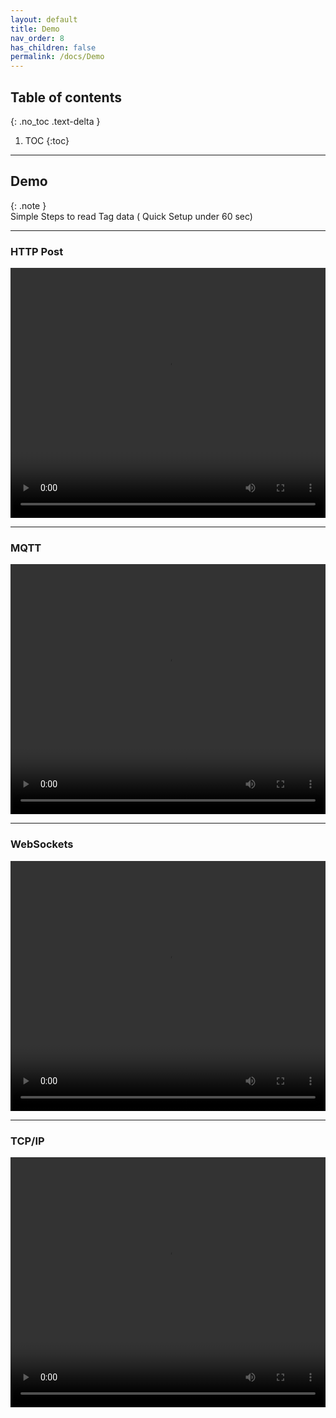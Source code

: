 ```yaml
---
layout: default
title: Demo
nav_order: 8
has_children: false
permalink: /docs/Demo
---
```



## Table of contents
{: .no_toc .text-delta }

1. TOC
{:toc}

---


## Demo


{: .note }  
Simple Steps to read Tag data ( Quick Setup under 60 sec)

---
### HTTP Post


<video width="100%" height="400px" controls>
<source src="https://github.com/R-7951/my-temp/assets/83943778/18b7622c-2741-4182-908c-08e5b562af98" type="video/mp4">

</video>

---
### MQTT


<video width="100%" height="400px" controls>
<source src="https://github.com/R-7951/my-temp/assets/83943778/f0347340-b082-4149-8407-cf26d492ab83" type="video/mp4">

</video>

---

### WebSockets

<video width="100%" height="400px" controls>
<source src="https://github.com/R-7951/my-temp/assets/83943778/ede5d284-49db-4dd4-8000-a46813ad351a" type="video/mp4">

</video>



---

### TCP/IP

<video width="100%" height="400px" controls>
<source src="https://github.com/R-7951/my-temp/assets/83943778/1622a956-7b65-42a7-9077-c22a716cec31" type="video/mp4">

</video>

